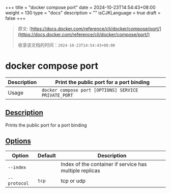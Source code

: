 +++
title = "docker compose port"
date = 2024-10-23T14:54:43+08:00
weight = 130
type = "docs"
description = ""
isCJKLanguage = true
draft = false
+++

> 原文: [https://docs.docker.com/reference/cli/docker/compose/port/](https://docs.docker.com/reference/cli/docker/compose/port/)
>
> 收录该文档的时间：`2024-10-23T14:54:43+08:00`

# docker compose port

| Description | Print the public port for a port binding             |
| :---------- | ---------------------------------------------------- |
| Usage       | `docker compose port [OPTIONS] SERVICE PRIVATE_PORT` |

## [Description](https://docs.docker.com/reference/cli/docker/compose/port/#description)

Prints the public port for a port binding

## [Options](https://docs.docker.com/reference/cli/docker/compose/port/#options)

| Option       | Default | Description                                             |
| ------------ | ------- | ------------------------------------------------------- |
| `--index`    |         | Index of the container if service has multiple replicas |
| `--protocol` | `tcp`   | tcp or udp                                              |
